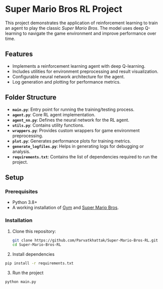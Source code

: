 # Super Mario Bros RL Project

This project demonstrates the application of reinforcement learning to train an agent to play the classic *Super Mario Bros*. The model uses deep Q-learning to navigate the game environment and improve performance over time.

## Features

- Implements a reinforcement learning agent with deep Q-learning.
- Includes utilities for environment preprocessing and result visualization.
- Configurable neural network architecture for the agent.
- Log generation and plotting for performance metrics.

## Folder Structure

- **`main.py`**: Entry point for running the training/testing process.
- **`agent.py`**: Core RL agent implementation.
- **`agent_nn.py`**: Defines the neural network for the RL agent.
- **`utils.py`**: Contains utility functions.
- **`wrappers.py`**: Provides custom wrappers for game environment preprocessing.
- **`plot.py`**: Generates performance plots for training metrics.
- **`generate_logfiles.py`**: Helps in generating logs for debugging or analysis.
- **`requirements.txt`**: Contains the list of dependencies required to run the project.

## Setup

### Prerequisites

- Python 3.8+
- A working installation of [Gym](https://www.gymlibrary.dev/) and [Super Mario Bros](https://pypi.org/project/gym-super-mario-bros/).

### Installation

1. Clone this repository:
   ```bash
   git clone https://github.com/Parvatkhattak/Super-Mario-Bros-RL.git
   cd Super-Mario-Bros-RL

2. Install dependencies
  ```bash
  pip install -r requirements.txt
  ```
3. Run the project
```bash
python main.py







